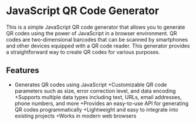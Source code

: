 # JavaScript QR Code Generator


This is a simple JavaScript QR code generator that allows you to generate QR codes using the power of JavaScript in a browser environment. QR codes are two-dimensional barcodes that can be scanned by smartphones and other devices equipped with a QR code reader. This generator provides a straightforward way to create QR codes for various purposes.

## Features

+ Generates QR codes using JavaScript
+Customizable QR code parameters such as size, error correction level, and data encoding
+Supports multiple data types including text, URLs, email addresses, phone numbers, and more
+Provides an easy-to-use API for generating QR codes programmatically
+Lightweight and easy to integrate into existing projects
+Works in modern web browsers
